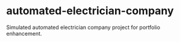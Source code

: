 # automated-electrician-company
Simulated automated electrician company project for portfolio enhancement.
